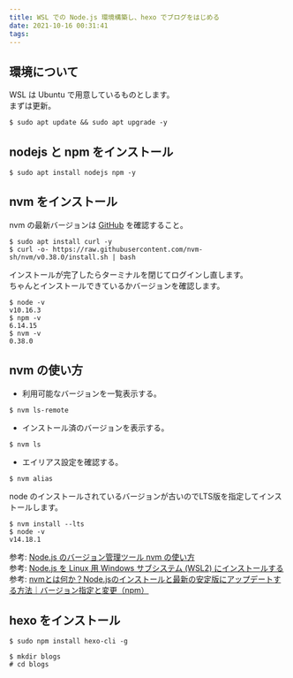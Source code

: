 ```yaml
---
title: WSL での Node.js 環境構築し、hexo でブログをはじめる
date: 2021-10-16 00:31:41
tags:
---
```


## 環境について
WSL は Ubuntu で用意しているものとします。  
まずは更新。

```
$ sudo apt update && sudo apt upgrade -y
```

## nodejs と npm をインストール

```
$ sudo apt install nodejs npm -y
```

## nvm をインストール

nvm の最新バージョンは [GitHub](https://github.com/nvm-sh/nvm) を確認すること。

```
$ sudo apt install curl -y
$ curl -o- https://raw.githubusercontent.com/nvm-sh/nvm/v0.38.0/install.sh | bash
```

インストールが完了したらターミナルを閉じてログインし直します。  
ちゃんとインストールできているかバージョンを確認します。

```
$ node -v
v10.16.3
$ npm -v
6.14.15
$ nvm -v
0.38.0
```

## nvm の使い方

- 利用可能なバージョンを一覧表示する。

```
$ nvm ls-remote
```

- インストール済のバージョンを表示する。

```
$ nvm ls
```

- エイリアス設定を確認する。

```
$ nvm alias
```

node のインストールされているバージョンが古いのでLTS版を指定してインストールします。

```
$ nvm install --lts
$ node -v
v14.18.1
```

参考: [Node.js のバージョン管理ツール nvm の使い方](https://laboradian.com/how-to-use-nvm/)  
参考: [Node.js を Linux 用 Windows サブシステム (WSL2) にインストールする](https://docs.microsoft.com/ja-jp/windows/dev-environment/javascript/nodejs-on-wsl)  
参考: [nvmとは何か？Node.jsのインストールと最新の安定版にアップデートする方法｜バージョン指定と変更（npm）](https://prograshi.com/language/nodejs/nvm-install-update-node/)

## hexo をインストール

```
$ sudo npm install hexo-cli -g
```

```
$ mkdir blogs
# cd blogs
```
